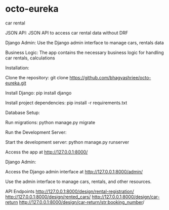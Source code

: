 # octo-eureka

car rental 

JSON API: JSON API to access car rental data without DRF


Django Admin: Use the Django admin interface to manage cars, rentals data


Business Logic: The app contains the necessary business logic for handling car rentals, calculations

Installation:

Clone the repository: git clone https://github.com/bhagyashriee/octo-eureka.git


Install Django: pip install django


Install project dependencies: pip install -r requirements.txt

Database Setup:

Run migrations: python manage.py migrate

Run the Development Server:

Start the development server: python manage.py runserver


Access the app at http://127.0.0.1:8000/


Django Admin:

Access the Django admin interface at http://127.0.0.1:8000/admin/

Use the admin interface to manage cars, rentals, and other resources.

API Endpoints
http://127.0.0.1:8000/design/rental-registration/
http://127.0.0.1:8000/design/rented_cars/
http://127.0.0.1:8000/design/car-return
http://127.0.0.1:8000/design/car-return/<str:booking_number>/


